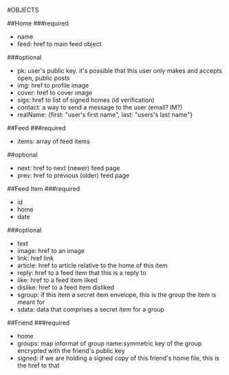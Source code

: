 #OBJECTS

##Home
###required
- name
- feed: href to main feed object

###optional
- pk: user's public key. it's possible that this user only makes and accepts open, public posts
- img: href to profile image
- cover: href to cover image
- sigs: href to list of signed homes (id verification)
- contact: a way to send a message to the user (email? IM?)
- realName: {first: "user's first name", last: "users's last name"}

##Feed
###required
- items: array of feed items

##optional
- next: href to next (newer) feed page
- prev: href to previous (older) feed page

##Feed Item
###required
- id
- home
- date

###optional
- text
- image: href to an image
- link: href link
- article: href to article relative to the home of this item
- reply: href to a feed item that this is a reply to
- like: href to a feed item liked
- dislike: href to a feed item disliked
- sgroup: if this item a secret item envelope, this is the group the item is meant for
- sdata: data that comprises a secret item for a group

##Friend
###required
- home
- groups: map informat of group name:symmetric key of the group encrypted with the friend's public key
- signed: if we are holding a signed copy of this friend's home file, this is the href to that
